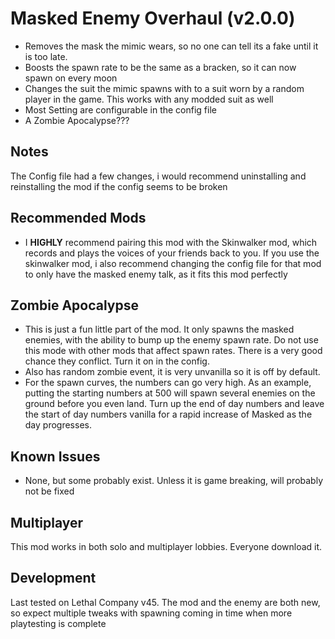 # Masked Enemy Overhaul (v2.0.0)
+ Removes the mask the mimic wears, so no one can tell its a fake until it is too late. 
+ Boosts the spawn rate to be the same as a bracken, so it can now spawn on every moon
+ Changes the suit the mimic spawns with to a suit worn by a random player in the game. This works with any modded suit as well
+ Most Setting are configurable in the config file
+ A Zombie Apocalypse???

## Notes
The Config file had a few changes, i would recommend uninstalling and reinstalling the mod if the config seems to be broken

## Recommended Mods
+ I **HIGHLY** recommend pairing this mod with the Skinwalker mod, which records and plays the voices of your friends back to you. 
If you use the skinwalker mod, i also recommend changing the config file for that mod to only have the masked enemy talk, as it fits this mod perfectly

## Zombie Apocalypse
+ This is just a fun little part of the mod. It only spawns the masked enemies, with the ability to bump up the enemy spawn rate. Do not use this mode with other mods that affect spawn rates. There is a very good chance they conflict. Turn it on in the config.
+ Also has random zombie event, it is very unvanilla so it is off by default. 
+ For the spawn curves, the numbers can go very high. As an example, putting the starting numbers at 500 will spawn several enemies on the ground before you even land. Turn up the end of day numbers and leave the start of day numbers vanilla for a rapid increase of Masked as the day progresses.

## Known Issues
+ None, but some probably exist. Unless it is game breaking, will probably not be fixed


## Multiplayer
This mod works in both solo and multiplayer lobbies. Everyone download it.

## Development
Last tested on Lethal Company v45. The mod and the enemy are both new, so expect multiple tweaks with spawning coming in time when more playtesting is complete